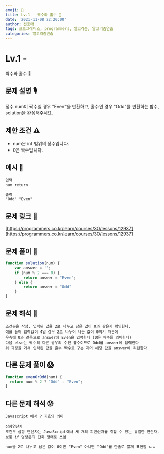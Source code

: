 ```yaml
---
emoji: 🥸
title: Lv.1 - 짝수와 홀수 🖖
date: '2021-11-08 22:20:00'
author: 전용태
tags: 프로그래머스, programmers, 알고리즘, 알고리즘연습
categories: 알고리즘연습
---
```


# Lv.1 - 
짝수와 홀수 🖖

## **문제 설명 🎙**

정수 num이 짝수일 경우 "Even"을 반환하고,
홀수인 경우 "Odd"를 반환하는 함수, solution을 완성해주세요.

## **제한 조건 ⚠️**

- num은 int 범위의 정수입니다.
- 0은 짝수입니다.

## 예시 👀

```
입력
num return
```

```
출력
"Odd" "Even"
```

## 문제 링크 📎

[https://programmers.co.kr/learn/courses/30/lessons/12937](https://programmers.co.kr/learn/courses/30/lessons/12937)

## 문제 풀이 🤔

```jsx
function solution(num) {
    var answer = '';
    if (num % 2 === 0) {
        return answer = "Even";
    } else {
        return answer = "Odd"
    }
}
```

## 문제 해석 🥸

```
조건문을 작성, 입력된 값을 2로 나누고 남은 값이 0과 같은지 확인한다. 
예를 들어 입력값이 4일 경우 2로 나누어 나눈 값이 0이기 때문에
우측에 0과 같음으로 answer에 Even을 입력한다 (0은 짝수를 의미한다)
다음 else는 짝수의 다른 경우의 수인 홀수이므로 Odd를 answer에 입력한다
위 과정을 거쳐 입력된 값을 홀수 짝수로 구분 지어 해당 값을 answer에 리턴한다
```

## 다른 문제 풀이 😱

```jsx
function evenOrOdd(num) {
  return num % 2 ? "Odd" : "Even";
}
```

## 다른 문제 해석 😰

```
Javascript 에서 ? 기호의 의미

삼항연산자
조건부 삼항 연산자는 JavaScript에서 세 개의 피연산자를 취할 수 있는 유일한 연산자, 
보통 if 명령문의 단축 형태로 쓰임

num을 2로 나누고 남은 값이 0이면 "Even" 아니면 "Odd"를 한줄로 짧게 표현함 ㄷㄷ
```

<br />
<br />